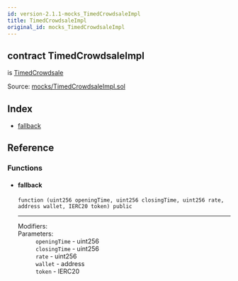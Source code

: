 ```yaml
---
id: version-2.1.1-mocks_TimedCrowdsaleImpl
title: TimedCrowdsaleImpl
original_id: mocks_TimedCrowdsaleImpl
---
```


<div class="contract-doc"><div class="contract"><h2 class="contract-header"><span class="contract-kind">contract</span> TimedCrowdsaleImpl</h2><p class="base-contracts"><span>is</span> <a href="crowdsale_validation_TimedCrowdsale.html">TimedCrowdsale</a></p><div class="source">Source: <a href="https://github.com/OpenZeppelin/zeppelin-solidity/blob/v2.1.1/contracts/mocks/TimedCrowdsaleImpl.sol" target="_blank">mocks/TimedCrowdsaleImpl.sol</a></div></div><div class="index"><h2>Index</h2><ul><li><a href="mocks_TimedCrowdsaleImpl.html#">fallback</a></li></ul></div><div class="reference"><h2>Reference</h2><div class="functions"><h3>Functions</h3><ul><li><div class="item function"><span id="fallback" class="anchor-marker"></span><h4 class="name">fallback</h4><div class="body"><code class="signature">function <strong></strong><span>(uint256 openingTime, uint256 closingTime, uint256 rate, address wallet, IERC20 token) </span><span>public </span></code><hr/><dl><dt><span class="label-modifiers">Modifiers:</span></dt><dd></dd><dt><span class="label-parameters">Parameters:</span></dt><dd><div><code>openingTime</code> - uint256</div><div><code>closingTime</code> - uint256</div><div><code>rate</code> - uint256</div><div><code>wallet</code> - address</div><div><code>token</code> - IERC20</div></dd></dl></div></div></li></ul></div></div></div>
